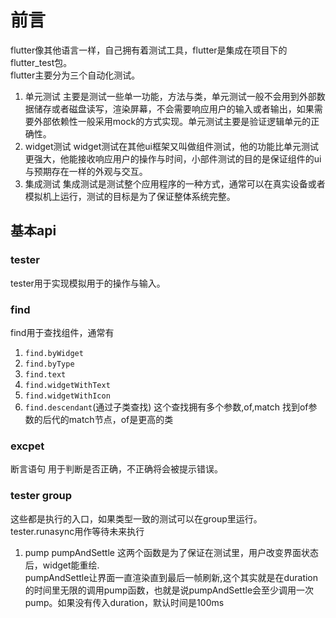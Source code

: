# 前言
flutter像其他语言一样，自己拥有着测试工具，flutter是集成在项目下的flutter_test包。  
flutter主要分为三个自动化测试。
1. 单元测试
   主要是测试一些单一功能，方法与类，单元测试一般不会用到外部数据储存或者磁盘读写，渲染屏幕，不会需要响应用户的输入或者输出，如果需要外部依赖性一般采用mock的方式实现。单元测试主要是验证逻辑单元的正确性。
2. widget测试
   widget测试在其他ui框架又叫做组件测试，他的功能比单元测试更强大，他能接收响应用户的操作与时间，小部件测试的目的是保证组件的ui与预期存在一样的外观与交互。
3. 集成测试
   集成测试是测试整个应用程序的一种方式，通常可以在真实设备或者模拟机上运行，测试的目标是为了保证整体系统完整。
## 基本api
### tester
tester用于实现模拟用于的操作与输入。
### find
find用于查找组件，通常有
1. `find.byWidget` 
2. `find.byType` 
3. `find.text`
4. `find.widgetWithText` 
5. `find.widgetWithIcon`
6. `find.descendant`(通过子类查找)
   这个查找拥有多个参数,of,match 找到of参数的后代的match节点，of是更高的类
### excpet
断言语句 用于判断是否正确，不正确将会被提示错误。
### tester group
这些都是执行的入口，如果类型一致的测试可以在group里运行。  
tester.runasync用作等待未来执行
1. pump pumpAndSettle
这两个函数是为了保证在测试里，用户改变界面状态后，widget能重绘.  
pumpAndSettle让界面一直渲染直到最后一帧刷新,这个其实就是在duration的时间里无限的调用pump函数，也就是说pumpAndSettle会至少调用一次pump。如果没有传入duration，默认时间是100ms

